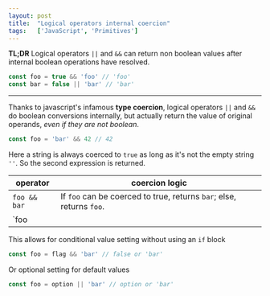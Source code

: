 ```yaml
---
layout: post
title:  "Logical operators internal coercion"
tags:   ['JavaScript', 'Primitives']
---
```


**TL;DR** Logical operators `||` and `&&` can return non boolean values after internal boolean operations have resolved.
``` javascript
const foo = true && 'foo' // 'foo'
const bar = false || 'bar' // 'bar'
```

<hr>

Thanks to javascript's infamous **type coercion**, logical operators `||` and `&&` do boolean conversions internally, but actually return the value of original operands, *even if they are not boolean*.

```javascript
const foo = 'bar' && 42 // 42
```
Here a string is always coerced to `true` as long as it's not the empty string `''`. So the second expression is returned.

| operator | coercion logic |
| --- | --- |
| `foo && bar` | If `foo` can be coerced to true, returns `bar`; else, returns `foo`. |
| `foo || bar` | If `foo` can be coerced to true, returns `foo`; else, returns `bar`. |


This allows for conditional value setting without using an `if` block
```javascript
const foo = flag && 'bar' // false or 'bar'
```
Or optional setting for default values
```javascript
const foo = option || 'bar' // option or 'bar'
```